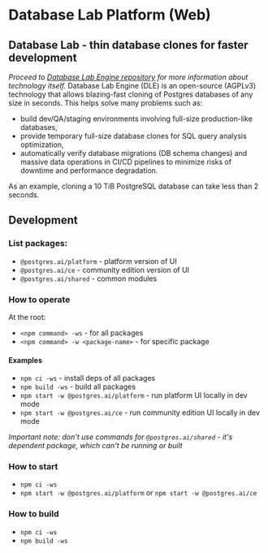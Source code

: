 # Database Lab Platform (Web)

## Database Lab - thin database clones for faster development
_Proceed to [Database Lab Engine repository](https://gitlab.com/postgres-ai/database-lab) for more information about technology itself._
Database Lab Engine (DLE) is an open-source (AGPLv3) technology that allows blazing-fast cloning of Postgres databases of any size in seconds. This helps solve many problems such as:
- build dev/QA/staging environments involving full-size production-like databases,
- provide temporary full-size database clones for SQL query analysis optimization,
- automatically verify database migrations (DB schema changes) and massive data operations in CI/CD pipelines to minimize risks of downtime and performance degradation.

As an example, cloning a 10 TiB PostgreSQL database can take less than 2 seconds.

## Development

### List packages:
- `@postgres.ai/platform` - platform version of UI
- `@postgres.ai/ce` - community edition version of UI
- `@postgres.ai/shared` - common modules

### How to operate
At the root:
- `<npm command> -ws` - for all packages
- `<npm command> -w <package-name>` - for specific package

#### Examples
- `npm ci -ws` - install deps of all packages
- `npm build -ws` - build all packages
- `npm start -w @postgres.ai/platform` - run platform UI locally in dev mode
- `npm start -w @postgres.ai/ce` - run community edition UI locally in dev mode

_Important note: don't use commands for `@postgres.ai/shared` - it's dependent package, which can't be running or built_

### How to start
- `npm ci -ws`
- `npm start -w @postgres.ai/platform` or `npm start -w @postgres.ai/ce`

### How to build
- `npm ci -ws`
- `npm build -ws`
